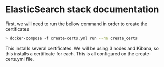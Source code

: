 # ElasticSearch stack documentation

First, we will need to run the bellow command in order to create the certificates

```sh
> docker-compose -f create-certs.yml run --rm create_certs
```

This installs several certificates. We will be using 3 nodes and Kibana, so this installs a certificate for each. This is all configured on the create-certs.yml file.